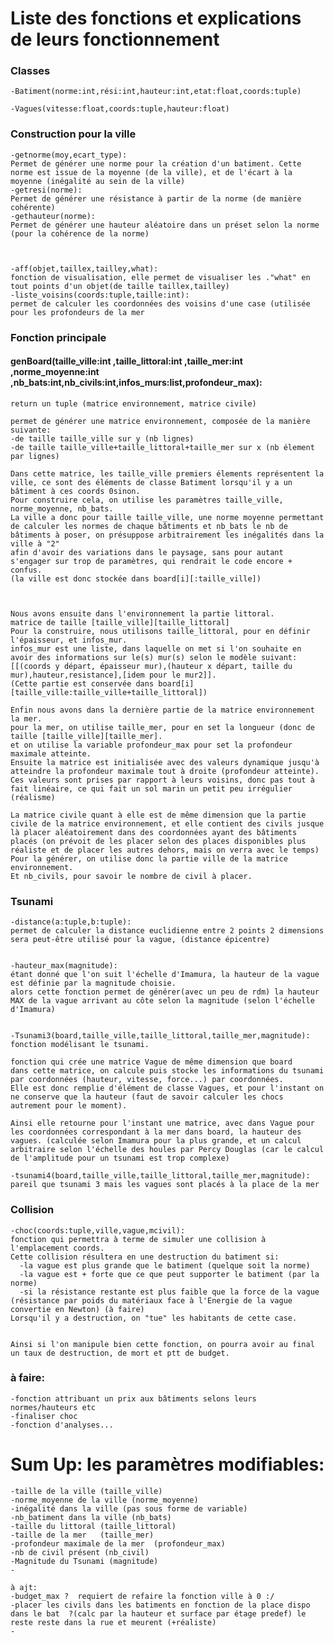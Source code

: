 # Liste des fonctions et explications de leurs fonctionnement

### Classes 
    -Batiment(norme:int,rési:int,hauteur:int,etat:float,coords:tuple)

    -Vagues(vitesse:float,coords:tuple,hauteur:float)


### Construction pour la ville

    -getnorme(moy,ecart_type): 
    Permet de générer une norme pour la création d'un batiment. Cette norme est issue de la moyenne (de la ville), et de l'écart à la moyenne (inégalité au sein de la ville)
    -getresi(norme): 
    Permet de générer une résistance à partir de la norme (de manière cohérente)
    -gethauteur(norme):
    Permet de générer une hauteur aléatoire dans un préset selon la norme (pour la cohérence de la norme)



    -aff(objet,taillex,tailley,what): 
    fonction de visualisation, elle permet de visualiser les ."what" en tout points d'un objet(de taille taillex,tailley)
    -liste_voisins(coords:tuple,taille:int): 
    permet de calculer les coordonnées des voisins d'une case (utilisée pour les profondeurs de la mer



### Fonction principale
#### genBoard(taille_ville:int ,taille_littoral:int ,taille_mer:int ,norme_moyenne:int ,nb_bats:int,nb_civils:int,infos_murs:list,profondeur_max):
	return un tuple (matrice environnement, matrice civile)

	permet de générer une matrice environnement, composée de la manière suivante:
	-de taille taille_ville sur y (nb lignes)
	-de taille taille_ville+taille_littoral+taille_mer sur x (nb élement par lignes)

	Dans cette matrice, les taille_ville premiers élements représentent la ville, ce sont des éléments de classe Batiment lorsqu'il y a un bâtiment à ces coords 0sinon.
	Pour construire cela, on utilise les paramètres taille_ville, norme_moyenne, nb_bats.
	La ville a donc pour taille taille_ville, une norme moyenne permettant de calculer les normes de chaque bâtiments et nb_bats le nb de bâtiments à poser, on présuppose arbitrairement les inégalités dans la ville à "2"
	afin d'avoir des variations dans le paysage, sans pour autant s'engager sur trop de paramètres, qui rendrait le code encore + confus.
	(la ville est donc stockée dans board[i][:taille_ville])



	Nous avons ensuite dans l'environnement la partie littoral. 
	matrice de taille [taille_ville][taille_littoral]
	Pour la construire, nous utilisons taille_littoral, pour en définir l'épaisseur, et infos_mur.
	infos_mur est une liste, dans laquelle on met si l'on souhaite en avoir des informations sur le(s) mur(s) selon le modèle suivant:
	[[(coords y départ, épaisseur mur),(hauteur x départ, taille du mur),hauteur,resistance],[idem pour le mur2]].
	(Cette partie est conservée dans board[i][taille_ville:taille_ville+taille_littoral])

	Enfin nous avons dans la dernière partie de la matrice environnement la mer.
	pour la mer, on utilise taille_mer, pour en set la longueur (donc de taille [taille_ville][taille_mer].
	et on utilise la variable profondeur_max pour set la profondeur maximale atteinte.
	Ensuite la matrice est initialisée avec des valeurs dynamique jusqu'à atteindre la profondeur maximale tout à droite (profondeur atteinte).
	Ces valeurs sont prises par rapport à leurs voisins, donc pas tout à fait linéaire, ce qui fait un sol marin un petit peu irrégulier (réalisme)

	La matrice civile quant à elle est de même dimension que la partie civile de la matrice environnement, et elle contient des civils jusque là placer aléatoirement dans des coordonnées ayant des bâtiments placés (on prévoit de les placer selon des places disponibles plus réaliste et de placer les autres dehors, mais on verra avec le temps)
	Pour la générer, on utilise donc la partie ville de la matrice environnement.
	Et nb_civils, pour savoir le nombre de civil à placer. 




### Tsunami 
    -distance(a:tuple,b:tuple):
    permet de calculer la distance euclidienne entre 2 points 2 dimensions
    sera peut-être utilisé pour la vague, (distance épicentre)


    -hauteur_max(magnitude):
    étant donné que l'on suit l'échelle d'Imamura, la hauteur de la vague est définie par la magnitude choisie.
    alors cette fonction permet de générer(avec un peu de rdm) la hauteur MAX de la vague arrivant au côte selon la magnitude (selon l'échelle d'Imamura)


    -Tsunami3(board,taille_ville,taille_littoral,taille_mer,magnitude):
    fonction modélisant le tsunami.

    fonction qui crée une matrice Vague de même dimension que board
    dans cette matrice, on calcule puis stocke les informations du tsunami par coordonnées (hauteur, vitesse, force...) par coordonnées.
    Elle est donc remplie d'élément de classe Vagues, et pour l'instant on ne conserve que la hauteur (faut de savoir calculer les chocs autrement pour le moment).

    Ainsi elle retourne pour l'instant une matrice, avec dans Vague pour les coordonnées correspondant à la mer dans board, la hauteur des vagues. (calculée selon Imamura pour la plus grande, et un calcul arbitraire selon l'échelle des houles par Percy Douglas (car le calcul de l'amplitude pour un tsunami est trop complexe)

    -tsunami4(board,taille_ville,taille_littoral,taille_mer,magnitude):
    pareil que tsunami 3 mais les vagues sont placés à la place de la mer
  
### Collision
    -choc(coords:tuple,ville,vague,mcivil):
    fonction qui permettra à terme de simuler une collision à l'emplacement coords.
    Cette collision résultera en une destruction du batiment si:
      -la vague est plus grande que le batiment (quelque soit la norme)
      -la vague est + forte que ce que peut supporter le batiment (par la norme)
      -si la résistance restante est plus faible que la force de la vague (résistance par poids du matériaux face à l'Energie de la vague convertie en Newton) (à faire)
    Lorsqu'il y a destruction, on "tue" les habitants de cette case.


    Ainsi si l'on manipule bien cette fonction, on pourra avoir au final un taux de destruction, de mort et ptt de budget.




### à faire: 
	-fonction attribuant un prix aux bâtiments selons leurs normes/hauteurs etc 
	-finaliser choc
	-fonction d'analyses...



# Sum Up: les paramètres modifiables:

	-taille de la ville	(taille_ville)
	-norme_moyenne de la ville (norme_moyenne)
	-inégalité dans la ville (pas sous forme de variable)
	-nb_batiment dans la ville (nb_bats)
	-taille du littoral	(taille_littoral)
	-taille de la mer	(taille_mer)
	-profondeur maximale de la mer	(profondeur_max)
	-nb de civil présent (nb_civil)
	-Magnitude du Tsunami (magnitude)
	-
	
	à ajt: 
	-budget_max ?  requiert de refaire la fonction ville à 0 :/
	-placer les civils dans les batiments en fonction de la place dispo dans le bat  ?(calc par la hauteur et surface par étage predef) le reste reste dans la rue et meurent (+réaliste)
	-





















